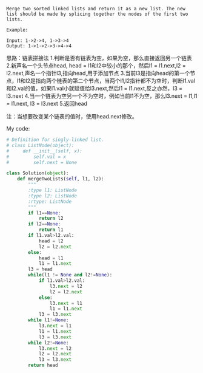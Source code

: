 ```
Merge two sorted linked lists and return it as a new list. The new list should be made by splicing together the nodes of the first two lists.

Example:

Input: 1->2->4, 1->3->4
Output: 1->1->2->3->4->4
```
思路：链表拼接法
1.判断是否有链表为空，如果为空，那么直接返回另一个链表
2.新声名一个头节点head, head = l1和l2中较小的那个，然后l1 = l1.next,l2 = l2.next,声名一个指针l3,指向head,用于添加节点
3.当前l3是指向head的第一个节点，l1和l2是指向两个链表的第二个节点，当两个l1,l2指针都不为空时，判断l1.val和l2.val的值，如果l1.val小就赋值给l3.next,然后l1 = l1.next,反之亦然，l3 = l3.next
4.当一个链表为空另一个不为空时，例如当前l1不为空，那么l3.next = l1,l1 = l1.next, l3 = l3.next
5.返回head

注：当想要改变某个链表的值时，使用head.next修改。

My code:
```python
# Definition for singly-linked list.
# class ListNode(object):
#     def __init__(self, x):
#         self.val = x
#         self.next = None

class Solution(object):
    def mergeTwoLists(self, l1, l2):
        """
        :type l1: ListNode
        :type l2: ListNode
        :rtype: ListNode
        """
        if l1==None:
            return l2
        if l2==None:
            return l1
        if l1.val>l2.val:
            head = l2
            l2 = l2.next
        else:
            head = l1
            l1 = l1.next
        l3 = head
        while(l1 != None and l2!=None):
            if l1.val>l2.val:
                l3.next = l2
                l2 = l2.next
            else:
                l3.next = l1
                l1 = l1.next
            l3 = l3.next
        while l1!=None:
            l3.next = l1
            l1 = l1.next
            l3 = l3.next
        while l2!=None:
            l3.next = l2
            l2 = l2.next
            l3 = l3.next
        return head
```
